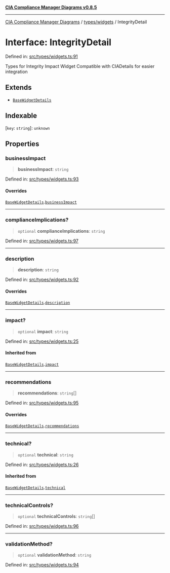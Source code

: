 [**CIA Compliance Manager Diagrams v0.8.5**](../../../README.md)

***

[CIA Compliance Manager Diagrams](../../../modules.md) / [types/widgets](../README.md) / IntegrityDetail

# Interface: IntegrityDetail

Defined in: [src/types/widgets.ts:91](https://github.com/Hack23/cia-compliance-manager/blob/b799ef22d9067d09cc69eaeddf109ac9dcdce934/src/types/widgets.ts#L91)

Types for Integrity Impact Widget
Compatible with CIADetails for easier integration

## Extends

- [`BaseWidgetDetails`](BaseWidgetDetails.md)

## Indexable

\[`key`: `string`\]: `unknown`

## Properties

### businessImpact

> **businessImpact**: `string`

Defined in: [src/types/widgets.ts:93](https://github.com/Hack23/cia-compliance-manager/blob/b799ef22d9067d09cc69eaeddf109ac9dcdce934/src/types/widgets.ts#L93)

#### Overrides

[`BaseWidgetDetails`](BaseWidgetDetails.md).[`businessImpact`](BaseWidgetDetails.md#businessimpact)

***

### complianceImplications?

> `optional` **complianceImplications**: `string`

Defined in: [src/types/widgets.ts:97](https://github.com/Hack23/cia-compliance-manager/blob/b799ef22d9067d09cc69eaeddf109ac9dcdce934/src/types/widgets.ts#L97)

***

### description

> **description**: `string`

Defined in: [src/types/widgets.ts:92](https://github.com/Hack23/cia-compliance-manager/blob/b799ef22d9067d09cc69eaeddf109ac9dcdce934/src/types/widgets.ts#L92)

#### Overrides

[`BaseWidgetDetails`](BaseWidgetDetails.md).[`description`](BaseWidgetDetails.md#description)

***

### impact?

> `optional` **impact**: `string`

Defined in: [src/types/widgets.ts:25](https://github.com/Hack23/cia-compliance-manager/blob/b799ef22d9067d09cc69eaeddf109ac9dcdce934/src/types/widgets.ts#L25)

#### Inherited from

[`BaseWidgetDetails`](BaseWidgetDetails.md).[`impact`](BaseWidgetDetails.md#impact)

***

### recommendations

> **recommendations**: `string`[]

Defined in: [src/types/widgets.ts:95](https://github.com/Hack23/cia-compliance-manager/blob/b799ef22d9067d09cc69eaeddf109ac9dcdce934/src/types/widgets.ts#L95)

#### Overrides

[`BaseWidgetDetails`](BaseWidgetDetails.md).[`recommendations`](BaseWidgetDetails.md#recommendations)

***

### technical?

> `optional` **technical**: `string`

Defined in: [src/types/widgets.ts:26](https://github.com/Hack23/cia-compliance-manager/blob/b799ef22d9067d09cc69eaeddf109ac9dcdce934/src/types/widgets.ts#L26)

#### Inherited from

[`BaseWidgetDetails`](BaseWidgetDetails.md).[`technical`](BaseWidgetDetails.md#technical)

***

### technicalControls?

> `optional` **technicalControls**: `string`[]

Defined in: [src/types/widgets.ts:96](https://github.com/Hack23/cia-compliance-manager/blob/b799ef22d9067d09cc69eaeddf109ac9dcdce934/src/types/widgets.ts#L96)

***

### validationMethod?

> `optional` **validationMethod**: `string`

Defined in: [src/types/widgets.ts:94](https://github.com/Hack23/cia-compliance-manager/blob/b799ef22d9067d09cc69eaeddf109ac9dcdce934/src/types/widgets.ts#L94)
